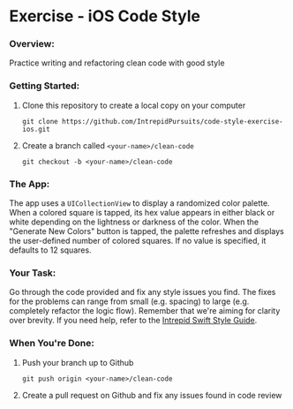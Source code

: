# Exercise - iOS Code Style

### Overview:
Practice writing and refactoring clean code with good style

### Getting Started:

1. Clone this repository to create a local copy on your computer

    ```
    git clone https://github.com/IntrepidPursuits/code-style-exercise-ios.git
    ```
2. Create a branch called `<your-name>/clean-code`

    ```
    git checkout -b <your-name>/clean-code
    ```

### The App:

The app uses a `UICollectionView` to display a randomized color palette.  When a colored square is tapped, its hex value appears in either black or white depending on the lightness or darkness of the color. When the "Generate New Colors" button is tapped, the palette refreshes and displays the user-defined number of colored squares. If no value is specified, it defaults to 12 squares.

### Your Task:

Go through the code provided and fix any style issues you find. The fixes for the problems can range from small (e.g. spacing) to large (e.g. completely refactor the logic flow). Remember that we're aiming for clarity over brevity. If you need help, refer to the [Intrepid Swift Style Guide](https://github.com/IntrepidPursuits/swift-style-guide).

### When You're Done:

1. Push your branch up to Github

    ```
    git push origin <your-name>/clean-code
    ```
2. Create a pull request on Github and fix any issues found in code review
